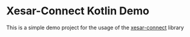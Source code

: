 # Xesar-Connect Kotlin Demo

This is a simple demo project for the usage of the [xesar-connect](https://github.com/open200/xesar-connect) library


